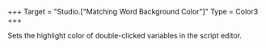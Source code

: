 +++
Target = "Studio.["Matching Word Background Color"]"
Type = Color3
+++

Sets the highlight color of double-clicked variables in the script editor.